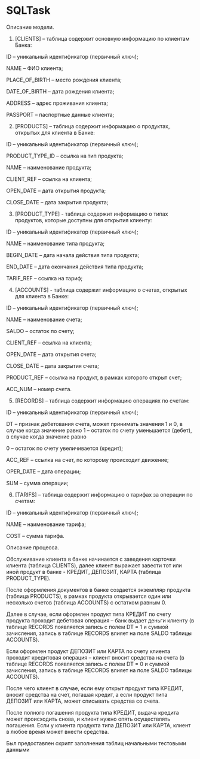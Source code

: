 # SQLTask
Описание модели.
1.	[CLIENTS] – таблица содержит основную информацию по клиентам Банка:

ID – уникальный идентификатор (первичный ключ);

NAME – ФИО клиента;

PLACE_OF_BIRTH – место рождения клиента;

DATE_OF_BIRTH – дата рождения клиента;

ADDRESS – адрес проживания клиента;

PASSPORT – паспортные данные клиента;

2.	[PRODUCTS] – таблица содержит информацию о продуктах, открытых для клиента в Банке:

ID – уникальный идентификатор (первичный ключ);

PRODUCT_TYPE_ID – ссылка на тип продукта;

NAME – наименование продукта;

CLIENT_REF – ссылка на клиента;

OPEN_DATE – дата открытия продукта;

CLOSE_DATE – дата закрытия продукта;

3.	[PRODUCT_TYPE] -  таблица содержит информацию о типах продуктов, которые доступны для открытия клиенту:

ID – уникальный идентификатор (первичный ключ);

NAME – наименование типа продукта;

BEGIN_DATE – дата начала действия типа продукта;

END_DATE – дата окончания действия типа продукта;

TARIF_REF – ссылка на тариф;

4.	[ACCOUNTS] -  таблица содержит информацию о счетах, открытых для клиента в Банке:

ID – уникальный идентификатор (первичный ключ);

NAME – наименование счета;

SALDO – остаток по счету;

CLIENT_REF – ссылка на клиента;

OPEN_DATE – дата открытия счета;

CLOSE_DATE – дата закрытия счета;

PRODUCT_REF – ссылка на продукт, в рамках которого открыт счет;

ACC_NUM – номер счета.

5.	[RECORDS] – таблица содержит информацию операциях по счетам:

ID – уникальный идентификатор (первичный ключ);

DT – признак дебетования счета, может принимать значения 1 и 0, в случае когда значение равно 1 – остаток по счету уменьшается (дебет), в случае когда значение равно 

0 – остаток по счету увеличивается (кредит);

ACC_REF – ссылка на счет, по которому происходит движение;

OPER_DATE – дата операции;

SUM – сумма операции;

6.	[TARIFS] – таблица содержит информацию о тарифах за операции по счетам:

ID – уникальный идентификатор (первичный ключ);

NAME – наименование тарифа;

COST – сумма тарифа.

Описание процесса.

Обслуживание клиента в банке начинается с заведения карточки клиента (таблица CLIENTS), далее клиент выражает завести тот или иной продукт в банке -  КРЕДИТ,
ДЕПОЗИТ, КАРТА (таблица PRODUCT_TYPE). 

После оформления документов в банке создается экземпляр продукта (таблица PRODUCTS), в рамках продукта открывается один или несколько счетов (таблица ACCOUNTS) с остатком равным 0.

Далее в случае, если оформлен продукт типа КРЕДИТ по счету продукта проходит дебетовая операция – банк выдает деньги клиенту (в таблице RECORDS появляется запись с полем DT = 1 и суммой зачисления, запись в таблице RECORDS влияет на поле SALDO таблицы ACCOUNTS).

Если оформлен продукт ДЕПОЗИТ или КАРТА по счету клиента проходит кредитовая операция – клиент вносит средства на счета (в таблице RECORDS появляется запись с полем DT = 0 и суммой зачисления, запись в таблице RECORDS влияет на поле SALDO таблицы ACCOUNTS).

После чего клиент в случае, если ему открыт продукт типа КРЕДИТ, вносит средства на счет, погашая кредит, а если продукт типа ДЕПОЗИТ или КАРТА, может списывать средства со счета.

После полного погашения продукта типа КРЕДИТ, выдача кредита может происходить снова, и клиент нужно опять осуществлять погашения. Если у клиента продукта типа ДЕПОЗИТ или КАРТА, клиент в любое время может внести средства.

Был предоставлен скрипт заполнения таблиц начальными тестовыми данными


